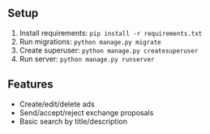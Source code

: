 ## Setup
1. Install requirements: `pip install -r requirements.txt`
2. Run migrations: `python manage.py migrate`
3. Create superuser: `python manage.py createsuperuser`
4. Run server: `python manage.py runserver`

## Features
- Create/edit/delete ads
- Send/accept/reject exchange proposals
- Basic search by title/description